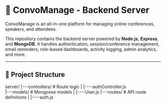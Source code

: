 # 📡 ConvoManage - Backend Server

ConvoManage is an all-in-one platform for managing online conferences, speakers, and attendees.

This repository contains the backend server powered by **Node.js**, **Express**, and **MongoDB**. It handles authentication, session/conference management, email reminders, role-based dashboards, activity logging, admin analytics, and more.

---

## 📁 Project Structure

server/
    |---controllers/ # Route logic
    |    |----authController.js    
    |---models/ # Mongoose models
    |    |----User.js
    |---routes/ # API route definitions
    |    |----auth.js